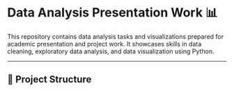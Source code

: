 # Data Analysis Presentation Work 📊

This repository contains data analysis tasks and visualizations prepared for academic presentation and project work. It showcases skills in data cleaning, exploratory data analysis, and data visualization using Python.

---

## 📁 Project Structure

